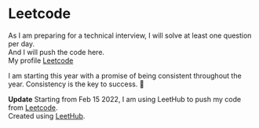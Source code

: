 # Leetcode

As I am preparing for a technical interview, I will solve at least one question per day.<br>
And I will push the code here.<br>
My profile [Leetcode](https://leetcode.com/prajun7/)<br>

I am starting this year with a promise of being consistent throughout the year. Consistency is the key to success.
🤫<br>

**Update**
Starting from Feb 15 2022, I am using LeetHub to push my code from [Leetcode](https://leetcode.com/prajun7/).<br>
Created using [LeetHub](https://github.com/QasimWani/LeetHub).
